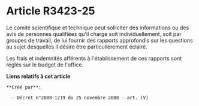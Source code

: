 # Article R3423-25

Le comité scientifique et technique peut solliciter des informations ou des avis de personnes qualifiées qu'il charge soit
individuellement, soit par groupes de travail, de lui fournir des rapports approfondis sur les questions au sujet desquelles
il désire être particulièrement éclairé.

Les frais et indemnités afférents à l'établissement de ces rapports sont réglés sur le budget de l'office.

**Liens relatifs à cet article**

	**Créé par**:

	  - Décret n°2008-1219 du 25 novembre 2008 - art. (V)
